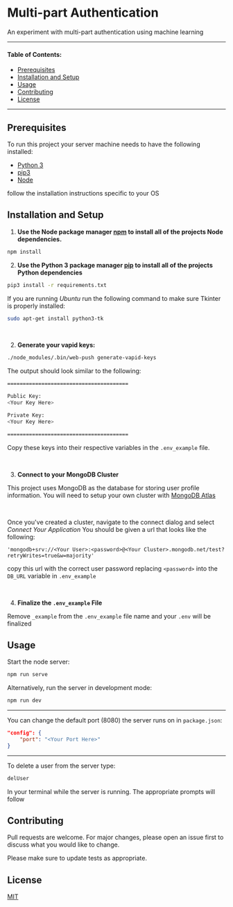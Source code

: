 # Multi-part Authentication

An experiment with multi-part authentication using machine learning 

---

#### Table of Contents:
+ [Prerequisites](#prerequisites)
+ [Installation and Setup](#installation)
+ [Usage](#usage)
+ [Contributing](#contributing)
+ [License](#license)

---

<a name="prerequisites"></a>
## Prerequisites 

To run this project your server machine needs to have the following installed:
+ [Python 3](https://www.python.org/)
+ [pip3](https://pypi.org/)
+ [Node](https://nodejs.org/en/)

follow the installation instructions specific to your OS

<a name="installation"></a>
## Installation and Setup

1. **Use the Node package manager [npm](https://www.npmjs.com) to install all of the projects Node dependencies.**

```bash
npm install
```

2. **Use the Python 3 package manager [pip](https://pypi.org/project/pip/) to install all of the projects Python dependencies**

```bash
pip3 install -r requirements.txt
```

If you are running *Ubuntu* run the following command to make sure Tkinter is properly installed:

```bash
sudo apt-get install python3-tk
```

<br/>

2. **Generate your vapid keys:**
```bash
./node_modules/.bin/web-push generate-vapid-keys
```
The output should look similar to the following:
```bash
=======================================

Public Key:
<Your Key Here>

Private Key:
<Your Key Here>

=======================================
```

Copy these keys into their respective variables in the `.env_example` file.

<br/>

3. **Connect to your MongoDB Cluster**

This project uses MongoDB as the database for storing user profile information. You will need to setup your own cluster with [MongoDB Atlas](https://www.mongodb.com/cloud/atlas)

<br/>

Once you've created a cluster, navigate to the connect dialog and select *Connect Your Application* You should be given a url that looks like the following:
```node
'mongodb+srv://<Your User>:<password>@<Your Cluster>.mongodb.net/test?retryWrites=true&w=majority'
```
copy this url with the correct user password replacing ```<password>``` into the ```DB_URL``` variable in `.env_example`

<br/>

4. **Finalize the `.env_example` File**

Remove `_example` from the `.env_example` file name and your `.env` will be finalized

<a name="usage"></a>
## Usage
Start the node server:
```bash
npm run serve
```

Alternatively, run the server in development mode:
```bash
npm run dev
```

---

You can change the default port (8080) the server runs on in ``package.json``:

```JSON 
"config": {
    "port": "<Your Port Here>"
}
```

---

To delete a user from the server type:
```bash
delUser
```
In your terminal while the server is running. The appropriate prompts will follow

<a name="contributing"></a>
## Contributing
Pull requests are welcome. For major changes, please open an issue first to discuss what you would like to change.

Please make sure to update tests as appropriate.

<a name="license"></a>
## License
[MIT](https://choosealicense.com/licenses/mit/)
